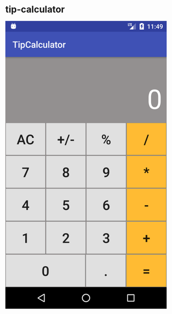 # tip-calculator
![alt text](https://github.com/HadesPTIT/tip-calculator/blob/master/device-2018-07-10-234958.png)
